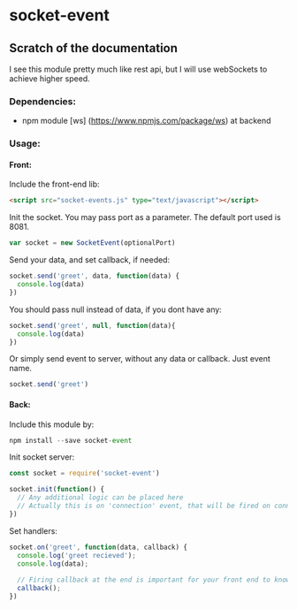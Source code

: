 # socket-event

## Scratch of the documentation

I see this module pretty much like rest api, but I will use webSockets to achieve higher speed.

### Dependencies: 

- npm module [ws] (https://www.npmjs.com/package/ws) at backend

### Usage:

#### Front:

Include the front-end lib:

``` html
<script src="socket-events.js" type="text/javascript"></script>
```

Init the socket. You may pass port as a parameter. The default port used is 8081.

``` javascript
var socket = new SocketEvent(optionalPort)
```

Send your data, and set callback, if needed:

``` javascript
socket.send('greet', data, function(data) {
  console.log(data)
})
```

You should pass null instead of data, if you dont have any:
``` javascript
socket.send('greet', null, function(data){
  console.log(data)
})
```

Or simply send event to server, without any data or callback. Just event name.
``` javascript
socket.send('greet')
```

#### Back:

Include this module by:

``` javascript
npm install --save socket-event
```

Init socket server:
``` javascript
const socket = require('socket-event')

socket.init(function() {
  // Any additional logic can be placed here
  // Actually this is on 'connection' event, that will be fired on connection with each socket
})
```

Set handlers:

``` javascript
socket.on('greet', function(data, callback) {
  console.log('greet recieved');
  console.log(data);
  
  // Firing callback at the end is important for your front end to know when to fire callback
  callback();
})
```

